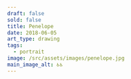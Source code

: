 ```yaml
---
draft: false
sold: false
title: Penelope
date: 2018-06-05
art_type: drawing
tags:
  - portrait
image: /src/assets/images/penelope.jpg
main_image_alt: ♿♿
---
```

